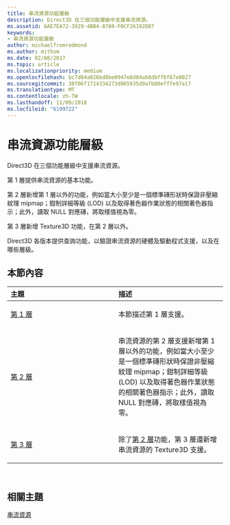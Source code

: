 ```yaml
---
title: 串流資源功能層級
description: Direct3D 在三個功能層級中支援串流資源。
ms.assetid: 6AE7EA72-3929-4BB4-8780-F0CF26192D87
keywords:
- 串流資源功能層級
author: michaelfromredmond
ms.author: mithom
ms.date: 02/08/2017
ms.topic: article
ms.localizationpriority: medium
ms.openlocfilehash: bc7d04a826bd8be0947e8d84ab8dbff6f67e8027
ms.sourcegitcommit: 38f06f1714334273d865935d9afb80efffe97a17
ms.translationtype: MT
ms.contentlocale: zh-TW
ms.lasthandoff: 11/09/2018
ms.locfileid: "6199722"
---
```

# <a name="streaming-resources-features-tiers"></a>串流資源功能層級


Direct3D 在三個功能層級中支援串流資源。

第 1 層提供串流資源的基本功能。

第 2 層新增第 1 層以外的功能，例如當大小至少是一個標準磚形狀時保證非壓縮紋理 mipmap；鉗制詳細等級 (LOD) 以及取得著色器作業狀態的相關著色器指示；此外，讀取 NULL 對應磚，將取樣值視為零。

第 3 層新增 Texture3D 功能，在第 2 層以外。

Direct3D 各版本提供查詢功能，以驗證串流資源的硬體及驅動程式支援，以及在哪些層級。

## <a name="span-idin-this-sectionspanin-this-section"></a><span id="in-this-section"></span>本節內容


<table>
<colgroup>
<col width="50%" />
<col width="50%" />
</colgroup>
<thead>
<tr class="header">
<th align="left">主題</th>
<th align="left">描述</th>
</tr>
</thead>
<tbody>
<tr class="odd">
<td align="left"><p><a href="tier-1.md">第 1 層</a></p></td>
<td align="left"><p>本節描述第 1 層支援。</p></td>
</tr>
<tr class="even">
<td align="left"><p><a href="tier-2.md">第 2 層</a></p></td>
<td align="left"><p>串流資源的第 2 層支援新增第 1 層以外的功能，例如當大小至少是一個標準磚形狀時保證非壓縮紋理 mipmap；鉗制詳細等級 (LOD) 以及取得著色器作業狀態的相關著色器指示；此外，讀取 NULL 對應磚，將取樣值視為零。</p></td>
</tr>
<tr class="odd">
<td align="left"><p><a href="tier-3.md">第 3 層</a></p></td>
<td align="left"><p>除了<a href="tier-2.md">第 2 層</a>功能，第 3 層還新增串流資源的 Texture3D 支援。</p></td>
</tr>
</tbody>
</table>

 

## <a name="span-idrelated-topicsspanrelated-topics"></a><span id="related-topics"></span>相關主題


[串流資源](streaming-resources.md)

 

 




